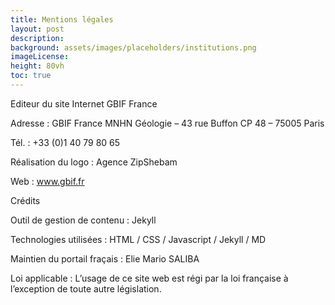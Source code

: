```yaml
---
title: Mentions légales
layout: post
description:
background: assets/images/placeholders/institutions.png
imageLicense: 
height: 80vh
toc: true
---
```


Editeur du site Internet GBIF France

Adresse : GBIF France MNHN Géologie – 43 rue Buffon CP 48 – 75005 Paris

Tél. : +33 (0)1 40 79 80 65

Réalisation du logo : Agence ZipShebam

Web : www.gbif.fr

Crédits

Outil de gestion de contenu : Jekyll

Technologies utilisées : HTML / CSS / Javascript / Jekyll / MD

Maintien du portail fraçais : Elie Mario SALIBA

Loi applicable : L’usage de ce site web est régi par la loi française à l’exception de toute autre législation.